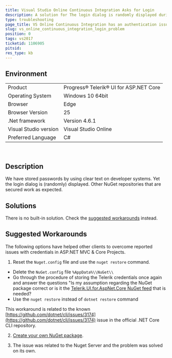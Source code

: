 ```yaml
---
title: Visual Studio Online Continuous Integration Asks for Login
description: A solution for The login dialog is randomly displayed during builds in VS Online builds
type: troubleshooting
page_title: VS Online Continuous Integration has an authentication issue
slug: vs_online_continuous_integration_login_problem
position: 0
tags: vs2017
ticketid: 1106905
pitsid:
res_type: kb
---
```


## Environment

<table>
 <tr>
  <td>Product</td>
  <td>Progress® Telerik® UI for ASP.NET Core</td>
 </tr>
 <tr>
  <td>Operating System</td>
  <td>Windows 10 64bit</td>
 </tr>
 <tr>
  <td>Browser</td>
  <td>Edge</td>
 </tr>
 <tr>
  <td>Browser Version</td>
  <td>25</td>
 </tr>
 <tr>
  <td>.Net framework</td>
  <td>Version 4.6.1</td>
 </tr>
 <tr>
  <td>Visual Studio version</td>
  <td>Visual Studio Online</td>
 </tr>
 <tr>
  <td>Preferred Language</td>
  <td>C#</td>
 </tr>
</table> 

## Description

We have stored passwords by using clear text on developer systems. Yet the login dialog is (randomly) displayed. Other NuGet repositories that are secured work as expected. 

## Solutions

There is no built-in solution. Check the [suggested workarounds](#suggested-workarounds) instead.

## Suggested Workarounds

The following options have helped other clients to overcome reported issues with credentials in ASP.NET MVC & Core Projects.

1) Reset the `Nuget.config` file and use the `nuget restore` command.
  - Delete the `NuGet.config` file `%AppData%\\NuGet\\`  
  - Go through the procedure of storing the Telerik credentials once again and answer the questions "Is my assumption regarding the NuGet package correct or is it the [Telerik.UI.for.AspNet.Core NuGet feed](http://docs.telerik.com/aspnet-mvc/getting-started/nuget-install#use-the-telerik-private-nuget-feed) that is needed?  
  - Use the `nuget restore` instead of `dotnet restore` command  

  This workaround is related to the known [https://github.com/dotnet/cli/issues/3174](https://github.com/dotnet/cli/issues/3174) issue in the official .NET Core CLI repository.  

2) [Create your own NuGet package](https://docs.microsoft.com/en-us/nuget/create-packages/creating-a-package).

3) The issue was related to the Nuget Server and the problem was solved on its own.
